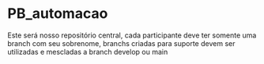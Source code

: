 # PB_automacao

Este será nosso repositório central, cada participante deve ter somente uma branch com seu sobrenome, branchs criadas para suporte devem ser utilizadas e mescladas a branch develop ou main
